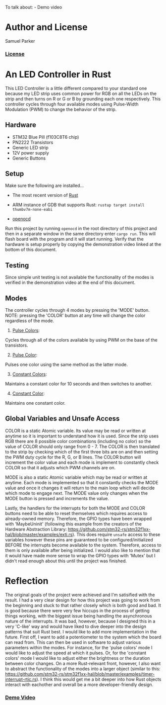 To talk about:
	- Demo video
# Author and License

Samuel Parker
### [License](./LICENSE.txt)

# An LED Controller in Rust

This LED Controller is a little different compared to your standard one because my LED strip uses common power for RGB on all the LEDs on the strip and then turns on R or G or B by grounding each one respectively. This controller cycles through four available modes using Pulse-Width Modulation (PWM) to change the behavior of the strip.

## Hardware
- STM32 Blue Pill (f103C8T6 chip)
- PN2222 Transistors
- Generic LED strip
- 12V power supply
- Generic Buttons

## Setup
Make sure the following are installed...

- The most recent version of [Rust](https://rustup.rs/)

- ARM instance of GDB that supports Rust: `rustup target install thumbv7m-none-eabi`

-  [openocd](http://openocd.org/)

  

Run this project by running `openocd` in the root directory of this project and then in a separate window in the same directory enter `cargo run`. This will flash board with the program and it will start running. Verify that the hardware is setup properly by copying the demonstration video linked at the bottom of this document.

  

## Testing

Since simple unit testing is not available the functionality of the modes is verified in the demonstration video at the end of this document.

## Modes

The controller cycles through 4 modes by pressing the 'MODE' button. NOTE: pressing the 'COLOR' button at any time will change the color regardless of the mode.

  

1.  <u> Pulse Colors</u>:

Cycles through all of the colors available by using PWM on the base of the transistors.

2.  <u> Pulse Color</u>:

Pulses one color using the same method as the latter mode.

3.  <u> Constant Colors</u>:

Maintains a constant color for 10 seconds and then switches to another.

4.  <u> Constant Color</u>:

Maintains one constant color.

## Global Variables and Unsafe Access

COLOR is a static Atomic variable. Its value may be read or written at anytime so it is important to understand how it is used. Since the strip uses RGB there are 8 possible color combinations (including no color) so the value of COLOR should only range from 0 - 7. The COLOR is then translated to the strip by checking which of the first three bits are on and then setting the PWM duty cycle for the R, G, or B lines. The COLOR button will increment the color value and each mode is implement to constantly check COLOR so that it adjusts which PWM channels are on.

MODE is also a static Atomic variable which may be read or written at anytime. Each mode is implemented so that it constantly checks the MODE value and once it changes it will return to the main loop which will decide which mode to engage next. The MODE value only changes when the MODE button is pressed and increments the value.

Lastly, the handlers for the interrupts for both the MODE and COLOR buttons need to be able to reset themselves which requires access to already-owned memory. Therefore, the GPIO types have been wrapped with 'MaybeUninit' (following this example from the creators of the Hardware Abstraction Library: https://github.com/stm32-rs/stm32f1xx-hal/blob/master/examples/exti.rs). This does require `unsafe` access to these variables however these pins are guaranteed to be configured/initialized BEFORE the interrupts become available to the system. Therefore, access to them is only available after being initialized. I would also like to mention that it would have made more sense to wrap the GPIO types with 'Mutex' but I didn't read enough about this until the project was finished.

# Reflection

The original goals of the project were achieved and I'm satisified with the result. I had a very clear design for how this project was going to work from the beginning and stuck to that rather closely which is both good and bad. It is good because there were very few hiccups in the process of getting things working, with the biggest issue being handling the asynchronous nature of the interrupts. It was bad, however, because I designed this in a very 'C-like' way and would have liked to dive deeper into the design patterns that suit Rust best. 
	I would like to add more implementation in the future. First off, I want to add a potentiometer to the system which the board can read from. This can then be used in software to adjust various parameters within the modes. For instance, for the 'pulse colors' mode I would like to adjust the speed at which it pulses. Or, for the 'constant colors' mode I would like to adjust either the brightness or the duration between color changes. 
	On a more Rust-relevant front, however, I also want to abstract the functionality of the modes into a larger object (similar to this: https://github.com/stm32-rs/stm32f1xx-hal/blob/master/examples/timer-interrupt-rtic.rs). I think this would get me a bit deeper into how Rust objects interact with eachother and overall be a more developer-friendly design. 
  
### [Demo Video](youtube.com)
